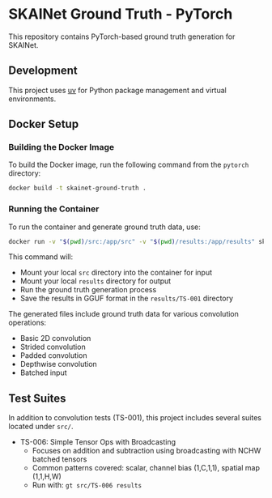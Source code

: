 # SKAINet Ground Truth - PyTorch

This repository contains PyTorch-based ground truth generation for SKAINet.

## Development

This project uses [uv](https://github.com/astral-sh/uv) for Python package management and virtual environments.

## Docker Setup

### Building the Docker Image

To build the Docker image, run the following command from the `pytorch` directory:

```bash
docker build -t skainet-ground-truth .
```

### Running the Container

To run the container and generate ground truth data, use:

```bash
docker run -v "$(pwd)/src:/app/src" -v "$(pwd)/results:/app/results" skainet-ground-truth
```

This command will:
- Mount your local `src` directory into the container for input
- Mount your local `results` directory for output
- Run the ground truth generation process
- Save the results in GGUF format in the `results/TS-001` directory

The generated files include ground truth data for various convolution operations:
- Basic 2D convolution
- Strided convolution
- Padded convolution
- Depthwise convolution
- Batched input

## Test Suites

In addition to convolution tests (TS-001), this project includes several suites located under `src/`.

- TS-006: Simple Tensor Ops with Broadcasting
  - Focuses on addition and subtraction using broadcasting with NCHW batched tensors
  - Common patterns covered: scalar, channel bias (1,C,1,1), spatial map (1,1,H,W)
  - Run with: `gt src/TS-006 results`
